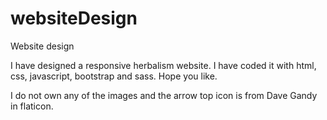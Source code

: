 # websiteDesign
Website design

I have designed a responsive herbalism website. I have coded it with html, css, javascript, bootstrap and sass.
Hope you like.

I do not own any of the images and the arrow top icon is from Dave Gandy in flaticon.
